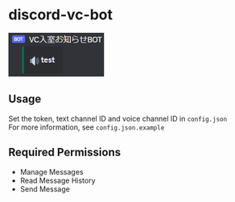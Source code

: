 # discord-vc-bot

![example](./example.png)

## Usage

Set the token, text channel ID and voice channel ID in `config.json`  
For more information, see `config.json.example`  

## Required Permissions

- Manage Messages
- Read Message History
- Send Message
